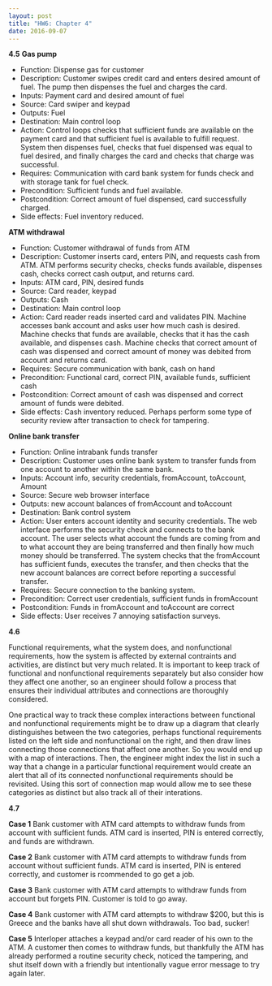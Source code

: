 ```yaml
---
layout: post
title: "HW6: Chapter 4"
date: 2016-09-07
---
```

<b>4.5</b>
<b>Gas pump</b>
<ul>
<li>Function: Dispense gas for customer </li>
<li>Description: Customer swipes credit card and enters desired amount of fuel. The pump then dispenses the fuel and charges the card.</li>
<li>Inputs: Payment card and desired amount of fuel</li>
<li>Source: Card swiper and keypad</li>
<li>Outputs: Fuel</li>
<li>Destination: Main control loop</li>
<li>Action: Control loops checks that sufficient funds are available on the payment card and that sufficient fuel is available to fulfill request. System then dispenses fuel, checks that fuel dispensed was equal to fuel desired, and finally charges the card and checks that charge was successful.</li>
<li>Requires: Communication with card bank system for funds check and with storage tank for fuel check.</li>
<li>Precondition: Sufficient funds and fuel available.</li>
<li>Postcondition: Correct amount of fuel dispensed, card successfully charged.</li>
<li>Side effects: Fuel inventory reduced.</li>
</ul>
<b>ATM withdrawal</b>
<ul>
<li>Function: Customer withdrawal of funds from ATM </li>
<li>Description: Customer inserts card, enters PIN, and requests cash from ATM. ATM performs security checks, checks funds available, dispenses cash, checks correct cash output, and returns card.</li>
<li>Inputs: ATM card, PIN, desired funds</li>
<li>Source: Card reader, keypad</li>
<li>Outputs: Cash</li>
<li>Destination: Main control loop</li>
<li>Action: Card reader reads inserted card and validates PIN. Machine accesses bank account and asks user how much cash is desired. Machine checks that funds are available, checks that it has the cash available, and dispenses cash. Machine checks that correct amount of cash was dispensed and correct amount of money was debited from account and returns card.</li>
<li>Requires: Secure communication with bank, cash on hand</li>
<li>Precondition: Functional card, correct PIN, available funds, sufficient cash</li>
<li>Postcondition: Correct amount of cash was dispensed and correct amount of funds were debited.</li>
<li>Side effects: Cash inventory reduced. Perhaps perform some type of security review after transaction to check for tampering.</li>
</ul>
<b>Online bank transfer</b>
<ul>
<li>Function: Online intrabank funds transfer</li>
<li>Description: Customer uses online bank system to transfer funds from one account to another within the same bank.</li>
<li>Inputs: Account info, security credentials, fromAccount, toAccount, Amount</li>
<li>Source: Secure web browser interface</li>
<li>Outputs: new account balances of fromAccount and toAccount</li>
<li>Destination: Bank control system</li>
<li>Action: User enters account identity and security credentials. The web interface performs the security check and connects to the bank account. The user selects what account the funds are coming from and to what account they are being transferred and then finally how much money should be transferred. The system checks that the fromAccount has sufficient funds, executes the transfer, and then checks that the new account balances are correct before reporting a successful transfer.</li>
<li>Requires: Secure connection to the banking system.</li>
<li>Precondition: Correct user credentials, sufficient funds in fromAccount</li>
<li>Postcondition: Funds in fromAccount and toAccount are correct</li>
<li>Side effects: User receives 7 annoying satisfaction surveys.</li>
</ul>
<b>4.6</b>
<p></p>
Functional requirements, what the system does, and nonfunctional requirements, how the system is affected by external contraints and activities, are distinct but very much related. It is important to keep track of functional and nonfunctional requirements separately but also consider how they affect one another, so an engineer should follow a process that ensures their individual attributes and connections are thoroughly considered.

One practical way to track these complex interactions between functional and nonfunctional requirements might be to draw up a diagram that clearly distinguishes between the two categories, perhaps functional requirements listed on the left side and nonfunctional on the right, and then draw lines connecting those connections that affect one another. So you would end up with a map of interactions. Then, the engineer might index the list in such a way that a change in a particular functional requirement would create an alert that all of its connected nonfunctional requirements should be revisited. Using this sort of connection map would allow me to see these categories as distinct but also track all of their interations.

<b>4.7</b>
<p></p>
<b>Case 1</b>
Bank customer with ATM card attempts to withdraw funds from account with sufficient funds. ATM card is inserted, PIN is entered correctly, and funds are withdrawn.
<p></p>
<b>Case 2</b>
Bank customer with ATM card attempts to withdraw funds from account without sufficient funds. ATM card is inserted, PIN is entered correctly, and customer is rcommended to go get a job.
<p></p>
<b>Case 3</b>
Bank customer with ATM card attempts to withdraw funds from account but forgets PIN. Customer is told to go away.
<p></p>
<b>Case 4</b>
Bank customer with ATM card attempts to withdraw $200, but this is Greece and the banks have all shut down withdrawals. Too bad, sucker!
<p></p>
<b>Case 5</b>
Interloper attaches a keypad and/or card reader of his own to the ATM. A customer then comes to withdraw funds, but thankfully the ATM has already performed a routine security check, noticed the tampering, and shut itself down with a friendly but intentionally vague error message to try again later.

